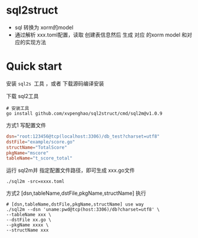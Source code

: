 # sql2struct

* sql 转换为 xorm的model
* 通过解析 xxx.toml配置，读取 创建表信息然后 生成 对应 的xorm model 和对应的实现方法



# Quick start

安装 `sql2s `工具 ，或者 下载源码编译安装



下载 sql2工具

```
# 安装工具
go install github.com/xvpenghao/sql2struct/cmd/sql2m@v1.0.9
```

方式1 写配置文件

```toml
dsn="root:123456@tcp(localhost:3306)/db_test?charset=utf8"
dstFile="example/score.go"
structName="TotalScore"
pkgName="mscore"
tableName="t_score_total"
```

运行 sql2m并 指定配置文件路径，即可生成 xxx.go文件

```shell
./sql2m -src=xxxx.toml
```

方式2 [dsn,tableName,dstFile,pkgName,structName] 执行

```shell
# [dsn,tableName,dstFile,pkgName,structName] use way 
./sql2m --dsn 'uname:pwd@tcp(host:3306)/db?charset=utf8' \
--tableName xxx \
--dstFile xx.go \
--pkgName xxxx \
--structName xxx 
```


